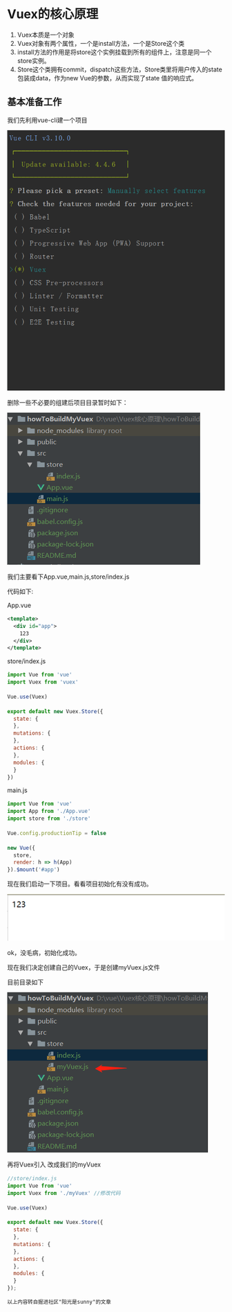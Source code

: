 
# Vuex的核心原理

1. Vuex本质是一个对象
2. Vuex对象有两个属性，一个是install方法，一个是Store这个类
3. install方法的作用是将store这个实例挂载到所有的组件上，注意是同一个store实例。
3. Store这个类拥有commit，dispatch这些方法，Store类里将用户传入的state包装成data，作为new Vue的参数，从而实现了state 值的响应式。

## 基本准备工作

我们先利用vue-cli建一个项目

![avatar](./assets/aHR0cHM6Ly9pbWdrci5jbi1iai51ZmlsZW9zLmNvbS9hNDY2NDlmNS0wMTk4LTRhNmYtYWZjMC04Nzg4OGVjZTQyMTQucG5n.png)

删除一些不必要的组建后项目目录暂时如下：

![avatar](./assets/aHR0cHM6Ly9pbWdrci5jbi1iai51ZmlsZW9zLmNvbS8wZmU4YzkzMi1mNjBhLTQ2NmMtYjMxNS1jZjkyZWRmNTM2YjYucG5n.png)

我们主要看下App.vue,main.js,store/index.js

代码如下:

App.vue

```xml
<template>
  <div id="app">
    123
  </div>
</template>
```

store/index.js

```js
import Vue from 'vue'
import Vuex from 'vuex'

Vue.use(Vuex)

export default new Vuex.Store({
  state: {
  },
  mutations: {
  },
  actions: {
  },
  modules: {
  }
})
```

main.js

```js
import Vue from 'vue'
import App from './App.vue'
import store from './store'

Vue.config.productionTip = false

new Vue({
  store,
  render: h => h(App)
}).$mount('#app')
```

现在我们启动一下项目。看看项目初始化有没有成功。

![avatar](./assets/aHR0cHM6Ly9pbWdrci5jbi1iai51ZmlsZW9zLmNvbS85N2QzZGE2Yy0zNTVlLTRhYjAtYTBiMi00NThkNzIwM2QyYjUucG5n.png)

ok，没毛病，初始化成功。

现在我们决定创建自己的Vuex，于是创建myVuex.js文件

目前目录如下

![avatar](./assets/aHR0cHM6Ly9pbWdrci5jbi1iai51ZmlsZW9zLmNvbS9jNWQ5YWRkNy0yNDMyLTRhNzUtYTNhOC0wNDE4M2UzMWU3ODcucG5n.png)

再将Vuex引入 改成我们的myVuex

```js
//store/index.js
import Vue from 'vue'
import Vuex from './myVuex' //修改代码

Vue.use(Vuex)

export default new Vuex.Store({
  state: {
  },
  mutations: {
  },
  actions: {
  },
  modules: {
  }
});
```

`以上内容转自掘进社区"阳光是sunny"的文章`